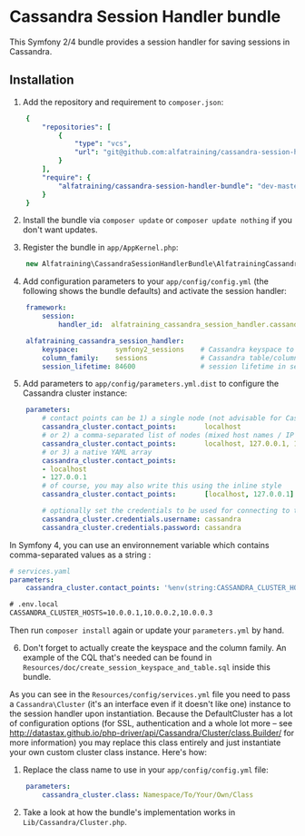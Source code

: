 # Cassandra Session Handler bundle #

This Symfony 2/4 bundle provides a session handler for saving sessions in Cassandra.

## Installation

1. Add the repository and requirement to `composer.json`:
```yml
    {
        "repositories": [
            {
                "type": "vcs",
                "url": "git@github.com:alfatraining/cassandra-session-handler-bundle.git"
            }
        ],
        "require": {
            "alfatraining/cassandra-session-handler-bundle": "dev-master"
        }
    }
```

2. Install the bundle via `composer update` or `composer update nothing` if you don't want updates.

3. Register the bundle in `app/AppKernel.php`:
```php
    new Alfatraining\CassandraSessionHandlerBundle\AlfatrainingCassandraSessionHandlerBundle(),
```

4. Add configuration parameters to your `app/config/config.yml` (the following shows the bundle defaults) and activate the session handler:
```yml
    framework:
        session:
            handler_id:  alfatraining_cassandra_session_handler.cassandra_session_handler

    alfatraining_cassandra_session_handler:
        keyspace:         symfony2_sessions    # Cassandra keyspace to use
        column_family:    sessions             # Cassandra table/column family to use
        session_lifetime: 84600                # session lifetime in seconds
```

5. Add parameters to `app/config/parameters.yml.dist` to configure the Cassandra cluster instance:
```yml
    parameters:
        # contact points can be 1) a single node (not advisable for Cassandra)
        cassandra_cluster.contact_points:       localhost
        # or 2) a comma-separated list of nodes (mixed host names / IP addresses possible)
        cassandra_cluster.contact_points:       localhost, 127.0.0.1, 172.18.1.10
        # or 3) a native YAML array
        cassandra_cluster.contact_points:
        - localhost
        - 127.0.0.1
        # of course, you may also write this using the inline style
        cassandra_cluster.contact_points:       [localhost, 127.0.0.1]

        # optionally set the credentials to be used for connecting to the Cassandra cluster
        cassandra_cluster.credentials.username: cassandra
        cassandra_cluster.credentials.password: cassandra
```

In Symfony 4, you can use an environnement variable which contains comma-separated values as a string : 
```yml
# services.yaml
parameters: 
    cassandra_cluster.contact_points: '%env(string:CASSANDRA_CLUSTER_HOSTS)%'
```

```txt
# .env.local
CASSANDRA_CLUSTER_HOSTS=10.0.0.1,10.0.0.2,10.0.0.3
```


Then run `composer install` again or update your `parameters.yml` by hand.

6. Don't forget to actually create the keyspace and the column family. An example of the CQL that's needed can be found in `Resources/doc/create_session_keyspace_and_table.sql` inside this bundle.


As you can see in the `Resources/config/services.yml` file you need to pass a `Cassandra\Cluster` (it's an interface even if it doesn't like one) instance to the session handler upon instantiation. Because the DefaultCluster has a lot of configuration options (for SSL, authentication and a whole lot more – see http://datastax.github.io/php-driver/api/Cassandra/Cluster/class.Builder/ for more information) you may replace this class entirely and just instantiate your own custom cluster class instance. Here's how:

1. Replace the class name to use in your `app/config/config.yml` file:
```yml
    parameters:
        cassandra_cluster.class: Namespace/To/Your/Own/Class
```

2. Take a look at how the bundle's implementation works in `Lib/Cassandra/Cluster.php`.
